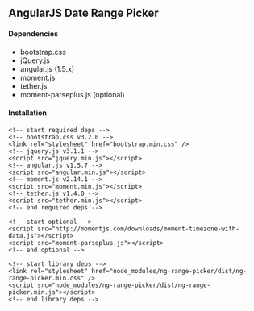 ## AngularJS Date Range Picker

#### Dependencies
- bootstrap.css
- jQuery.js
- angular.js (1.5.x)
- moment.js
- tether.js
- moment-parseplus.js (optional)

#### Installation
```
<!-- start required deps -->
<!-- bootstrap.css v3.2.0 -->
<link rel="stylesheet" href="bootstrap.min.css" />
<!-- jquery.js v3.1.1 -->
<script src="jquery.min.js"></script>
<!-- angular.js v1.5.7 -->
<script src="angular.min.js"></script>
<!-- moment.js v2.14.1 -->
<script src="moment.min.js"></script>
<!-- tether.js v1.4.0 -->
<script src="tether.min.js"></script>
<!-- end required deps -->

<!-- start optional -->
<script src="http://momentjs.com/downloads/moment-timezone-with-data.js"></script>
<script src="moment-parseplus.js"></script>
<!-- end optional -->

<!-- start library deps -->
<link rel="stylesheet" href="node_modules/ng-range-picker/dist/ng-range-picker.min.css" />
<script src="node_modules/ng-range-picker/dist/ng-range-picker.min.js"></script>
<!-- end library deps -->
```
